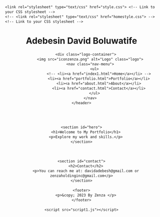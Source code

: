 <!DOCTYPE html>
<html lang="en">
<head>
    <meta charset="UTF-8">
    <meta name="viewport" content="width=device-width, initial-scale=1.0">
    <title>Adebesin David Boluwatife - Portfolio</title>
    
    <link rel="stylesheet" type="text/css" href="style.css"> <!-- Link to your CSS stylesheet -->
    <!-- <link rel="stylesheet" type="text/css" href="homestyle.css"> --> <!-- Link to your CSS stylesheet -->

</head>
<body>
    <header>
        <h1>Adebesin David Boluwatife</h1>
        
        <div class="logo-container">
            <img src="iconzenza.png" alt="Logo" class="logo">
            <nav class="nav-menu">
                <ul>
                    <!-- <li><a href="index1.html">Home</a></li> -->
                    <li><a href="portfolio.html">Portfolio</a></li>
                    <li><a href="about.html">About</a></li>
                    <li><a href="contact.html">Contact</a></li>
                </ul>
            </nav>
    </header>

    


    <section id="hero">
        <h1>Welcome to My Portfolio</h1>
        <p>Explore my work and skills.</p>
    </section>

    

    <section id="contact">
        <h2>Contact</h2>
        <p>You can reach me at: davidadebesh@gmail.com or zenzaholdinginc@gmail.com</p>
    </section>

    <footer>
        <p>&copy; 2023 By Zenza </p>
    </footer>

    <script src="script1.js"></script>

</body>
</html>

